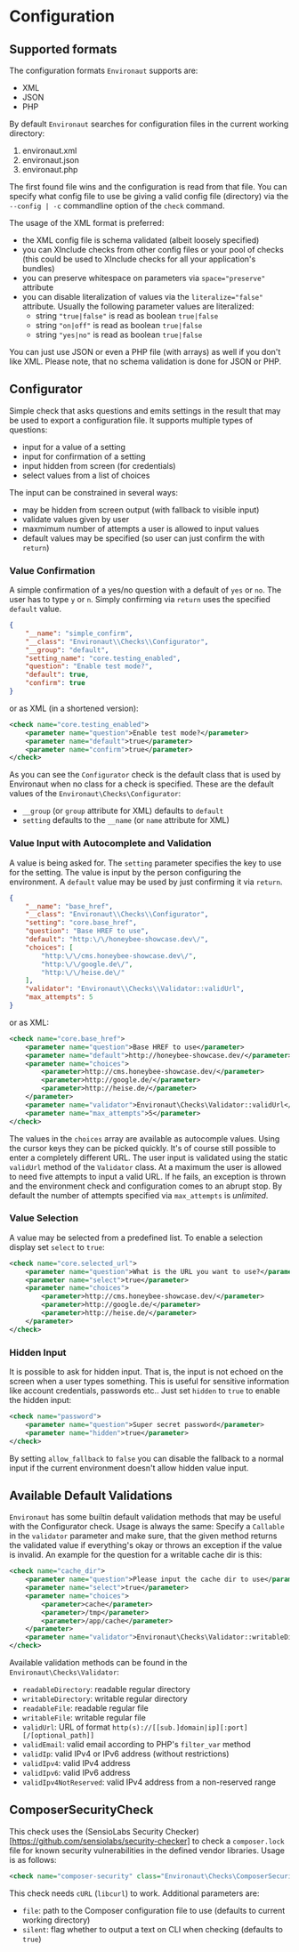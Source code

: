 # Configuration

## Supported formats

The configuration formats `Environaut` supports are:

- XML
- JSON
- PHP

By default `Environaut` searches for configuration files in the current
working directory:

1. environaut.xml
2. environaut.json
3. environaut.php

The first found file wins and the configuration is read from that file.
You can specify what config file to use be giving a valid config file
(directory) via the ```--config | -c``` commandline option of the `check`
command.

The usage of the XML format is preferred:

- the XML config file is schema validated (albeit loosely specified)
- you can XInclude checks from other config files or your pool of checks
  (this could be used to XInclude checks for all your application's bundles)
- you can preserve whitespace on parameters via ```space="preserve"``` attribute
- you can disable literalization of values via the ```literalize="false"```
  attribute. Usually the following parameter values are literalized:
    - string `"true|false"` is read as boolean `true|false`
    - string `"on|off"` is read as boolean `true|false`
    - string `"yes|no"` is read as boolean `true|false`

You can just use JSON or even a PHP file (with arrays) as well if you don't
like XML. Please note, that no schema validation is done for JSON or PHP.

## Configurator

Simple check that asks questions and emits settings in the result that may be
used to export a configuration file. It supports multiple types of questions:

- input for a value of a setting
- input for confirmation of a setting
- input hidden from screen (for credentials)
- select values from a list of choices

The input can be constrained in several ways:

- may be hidden from screen output (with fallback to visible input)
- validate values given by user
- maxmimum number of attempts a user is allowed to input values
- default values may be specified (so user can just confirm the with `return`)

### Value Confirmation

A simple confirmation of a yes/no question with a default of `yes` or `no`.
The user has to type `y` or `n`. Simply confirming via `return` uses the
specified `default` value.

```json
{
    "__name": "simple_confirm",
    "__class": "Environaut\\Checks\\Configurator",
    "__group": "default",
    "setting_name": "core.testing_enabled",
    "question": "Enable test mode?",
    "default": true,
    "confirm": true
}
```

or as XML (in a shortened version):

```xml
<check name="core.testing_enabled">
    <parameter name="question">Enable test mode?</parameter>
    <parameter name="default">true</parameter>
    <parameter name="confirm">true</parameter>
</check>
```

As you can see the `Configurator` check is the default class that is used
by Environaut when no class for a check is specified. These are the default
values of the `Environaut\Checks\Configurator`:

- `__group` (or `group` attribute for XML) defaults to `default`
- `setting` defaults to the `__name` (or `name` attribute for XML)

### Value Input with Autocomplete and Validation

A value is being asked for. The ```setting``` parameter specifies the key
to use for the setting. The value is input by the person configuring the
environment. A `default` value may be used by just confirming it via `return`.

```json
{
    "__name": "base_href",
    "__class": "Environaut\\Checks\\Configurator",
    "setting": "core.base_href",
    "question": "Base HREF to use",
    "default": "http:\/\/honeybee-showcase.dev\/",
    "choices": [
        "http:\/\/cms.honeybee-showcase.dev\/",
        "http:\/\/google.de\/",
        "http:\/\/heise.de\/"
    ],
    "validator": "Environaut\\Checks\\Validator::validUrl",
    "max_attempts": 5
}
```

or as XML:

```xml
<check name="core.base_href">
    <parameter name="question">Base HREF to use</parameter>
    <parameter name="default">http://honeybee-showcase.dev/</parameter>
    <parameter name="choices">
        <parameter>http://cms.honeybee-showcase.dev/</parameter>
        <parameter>http://google.de/</parameter>
        <parameter>http://heise.de/</parameter>
    </parameter>
    <parameter name="validator">Environaut\Checks\Validator::validUrl</parameter>
    <parameter name="max_attempts">5</parameter>
</check>
```


The values in the `choices` array are available as autocomple values. Using the
cursor keys they can be picked quickly. It's of course still possible to enter a
completely different URL. The user input is validated using the static
`validUrl` method of the `Validator` class. At a maximum the user is allowed to
need five attempts to input a valid URL. If he fails, an exception is thrown
and the environment check and configuration comes to an abrupt stop. By default
the number of attempts specified via ```max_attempts``` is _unlimited_.

### Value Selection

A value may be selected from a predefined list. To enable a selection display
set `select` to `true`:

```xml
<check name="core.selected_url">
    <parameter name="question">What is the URL you want to use?</parameter>
    <parameter name="select">true</parameter>
    <parameter name="choices">
        <parameter>http://cms.honeybee-showcase.dev/</parameter>
        <parameter>http://google.de/</parameter>
        <parameter>http://heise.de/</parameter>
    </parameter>
</check>
```

### Hidden Input

It is possible to ask for hidden input. That is, the input is not echoed on the
screen when a user types something. This is useful for sensitive information
like account credentials, passwords etc.. Just set `hidden` to `true` to enable
the hidden input:

```xml
<check name="password">
    <parameter name="question">Super secret password</parameter>
    <parameter name="hidden">true</parameter>
</check>
```

By setting ```allow_fallback``` to `false` you can disable the fallback to a
normal input if the current environment doesn't allow hidden value input.

## Available Default Validations

`Environaut` has some builtin default validation methods that may be useful with
the Configurator check. Usage is always the same: Specify a `Callable` in the
`validator` parameter and make sure, that the given method returns the validated
value if everything's okay or throws an exception if the value is invalid. An
example for the question for a writable cache dir is this:

```xml
<check name="cache_dir">
    <parameter name="question">Please input the cache dir to use</parameter>
    <parameter name="select">true</parameter>
    <parameter name="choices">
        <parameter>cache</parameter>
        <parameter>/tmp</parameter>
        <parameter>/app/cache</parameter>
    </parameter>
    <parameter name="validator">Environaut\Checks\Validator::writableDirectory</parameter>
</check>
```

Available validation methods can be found in the ```Environaut\Checks\Validator```:

- `readableDirectory`: readable regular directory
- `writableDirectory`: writable regular directory
- `readableFile`: readable regular file
- `writableFile`: writable regular file
- `validUrl`: URL of format ```http(s)://[[sub.]domain|ip][:port][/[optional_path]]```
- `validEmail`: valid email according to PHP's ```filter_var``` method
- `validIp`: valid IPv4 or IPv6 address (without restrictions)
- `validIpv4`: valid IPv4 address
- `validIpv6`: valid IPv6 address
- `validIpv4NotReserved`: valid IPv4 address from a non-reserved range

## ComposerSecurityCheck

This check uses the (SensioLabs Security Checker)[https://github.com/sensiolabs/security-checker]
to check a `composer.lock` file for known security vulnerabilities in the
defined vendor libraries. Usage is as follows:

```xml
<check name="composer-security" class="Environaut\Checks\ComposerSecurityCheck" />
```

This check needs `cURL` (`libcurl`) to work. Additional parameters are:

- `file`: path to the Composer configuration file to use (defaults to current working directory)
- `silent`: flag whether to output a text on CLI when checking (defaults to `true`)


